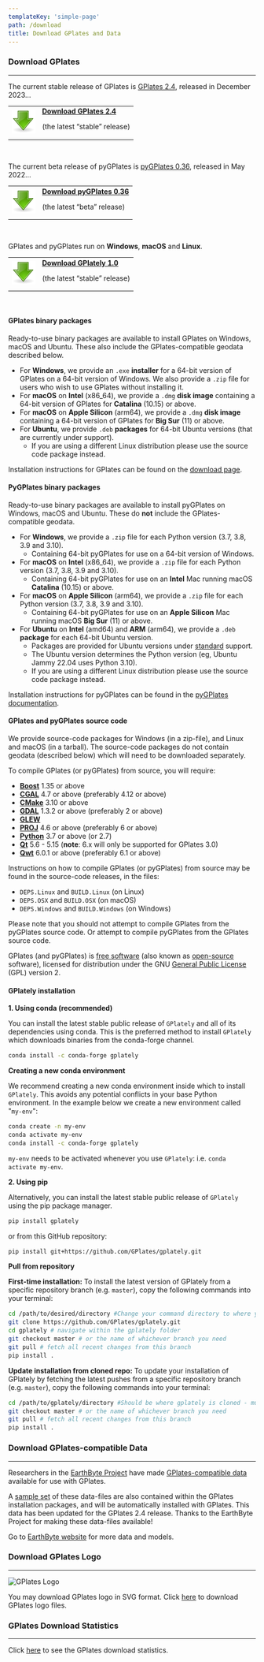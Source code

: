 ```yaml
---
templateKey: 'simple-page'
path: /download
title: Download GPlates and Data
---
```


### Download GPlates
---

The current stable release of GPlates is [GPlates 2.4](/news/2023-12-08-GPlates-2-4-released/), released in December 2023...

<div class="download-box">
    <table>
    <tbody>
        <tr>
            <td class="icon">
                <a href="https://www.earthbyte.org/download-gplates-2-4/">
                    <img src="./img/GPlates-tango-actions-go-down-48.png" alt="Download GPlates">
                </a>
            </td>
            <td class="content" >
                <a href="https://www.earthbyte.org/download-gplates-2-4/" title="GPlates 2.4 packages">
                <strong>Download GPlates 2.4</strong>
                </a>
                <p>(the latest “stable” release)</p>
            </td>
        </tr>
    </tbody>
    </table>
</div><br>

The current beta release of pyGPlates is [pyGPlates 0.36](/news/2022-05-06-PyGPlates-0-36-released/), released in May 2022...

<div class="download-box">
    <table>
    <tbody>
        <tr>
            <td class="icon">
                <a href="https://www.earthbyte.org/download-pygplates-0-36/">
                    <img src="./img/GPlates-tango-actions-go-down-48.png" alt="Download pyGPlates">
                </a>
            </td>
            <td class="content" >
                <a href="https://www.earthbyte.org/download-pygplates-0-36/" title="PyGPlates 0.36 packages">
                <strong>Download pyGPlates 0.36</strong>
                </a>
                <p>(the latest “beta” release)</p>
            </td>
        </tr>
    </tbody>
    </table>
</div><br>

GPlates and pyGPlates run on __Windows__, __macOS__ and __Linux__.

<div class="download-box">
    <table>
    <tbody>
        <tr>
            <td class="icon">
                <a href="https://github.com/GPlates/gplately">
                    <img src="./img/GPlates-tango-actions-go-down-48.png" alt="Download GPlately">
                </a>
            </td>
            <td class="content" >
                <a href="https://github.com/GPlates/gplately" title="PyGPlates 0.36 packages">
                <strong>Download GPlately 1.0</strong>
                </a>
                <p>(the latest “stable” release)</p>
            </td>
        </tr>
    </tbody>
    </table>
</div><br>

#### GPlates binary packages

Ready-to-use binary packages are available to install GPlates on Windows, macOS and Ubuntu. These also include the GPlates-compatible geodata described below.

* For __Windows__, we provide an `.exe` __installer__ for a 64-bit version of GPlates on a 64-bit version of Windows. We also provide a `.zip` file for users who wish to use GPlates without installing it.
* For __macOS__ on __Intel__ (x86_64), we provide a `.dmg` __disk image__ containing a 64-bit version of GPlates for __Catalina__ (10.15) or above.
* For __macOS__ on __Apple Silicon__ (arm64), we provide a `.dmg` __disk image__ containing a 64-bit version of GPlates for __Big Sur__ (11) or above.
* For __Ubuntu__, we provide `.deb` __packages__ for 64-bit Ubuntu versions (that are currently under support).
    * If you are using a different Linux distribution please use the source code package instead.

Installation instructions for GPlates can be found on the [download page](https://www.earthbyte.org/download-gplates-2-4/).

#### PyGPlates binary packages

Ready-to-use binary packages are available to install pyGPlates on Windows, macOS and Ubuntu. These do __not__ include the GPlates-compatible geodata.

* For __Windows__, we provide a `.zip` file for each Python version (3.7, 3.8, 3.9 and 3.10).
    * Containing 64-bit pyGPlates for use on a 64-bit version of Windows.
* For __macOS__ on __Intel__ (x86_64), we provide a `.zip` file for each Python version (3.7, 3.8, 3.9 and 3.10).
    * Containing 64-bit pyGPlates for use on an __Intel__ Mac running macOS __Catalina__ (10.15) or above.
* For __macOS__ on __Apple Silicon__ (arm64), we provide a `.zip` file for each Python version (3.7, 3.8, 3.9 and 3.10).
    * Containing 64-bit pyGPlates for use on an __Apple Silicon__ Mac running macOS __Big Sur__ (11) or above.
* For __Ubuntu__ on __Intel__ (amd64) and __ARM__ (arm64), we provide a `.deb` __package__ for each 64-bit Ubuntu version.
    * Packages are provided for Ubuntu versions under [standard](https://en.wikipedia.org/wiki/Ubuntu_version_history#Table_of_versions) support.
    * The Ubuntu version determines the Python version (eg, Ubuntu Jammy 22.04 uses Python 3.10).
    * If you are using a different Linux distribution please use the source code package instead.

Installation instructions for pyGPlates can be found in the [pyGPlates documentation](/docs/pygplates/pygplates_getting_started.html#installing-pygplates).

#### GPlates and pyGPlates source code

We provide source-code packages for Windows (in a zip-file), and Linux and macOS (in a tarball).
The source-code packages do not contain geodata (described below) which will need to be downloaded separately.

To compile GPlates (or pyGPlates) from source, you will require:

* [__Boost__](https://www.boost.org/) 1.35 or above
* [__CGAL__](https://www.cgal.org/) 4.7 or above (preferably 4.12 or above)
* [__CMake__](https://cmake.org/) 3.10 or above
* [__GDAL__](https://gdal.org/) 1.3.2 or above (preferably 2 or above)
* [__GLEW__](http://glew.sourceforge.net/)
* [__PROJ__](https://proj.org/) 4.6 or above (preferably 6 or above)
* [__Python__](http://python.org/) 3.7 or above (or 2.7)
* [__Qt__](https://www.qt.io/) 5.6 - 5.15 (**note**: 6.x will only be supported for GPlates 3.0)
* [__Qwt__](https://qwt.sourceforge.io/) 6.0.1 or above (preferably 6.1 or above)

Instructions on how to compile GPlates (or pyGPlates) from source may be found in the source-code releases, in the files:

* `DEPS.Linux` and `BUILD.Linux` (on Linux)
* `DEPS.OSX` and `BUILD.OSX` (on macOS)
* `DEPS.Windows` and `BUILD.Windows` (on Windows)

Please note that you should not attempt to compile GPlates from the pyGPlates source code. Or attempt to compile pyGPlates from the GPlates source code.

GPlates (and pyGPlates) is [free software](https://www.gnu.org/philosophy/free-sw.html) (also known as [open-source](https://opensource.org/docs/definition.php) software), licensed for distribution under the GNU [General Public License](https://www.gnu.org/licenses/old-licenses/gpl-2.0.html) (GPL) version 2.

#### GPlately installation

**1. Using conda (recommended)**

You can install the latest stable public release of `GPlately` and all of its dependencies using conda.
This is the preferred method to install `GPlately` which downloads binaries from the conda-forge channel.

```sh
conda install -c conda-forge gplately
```

**Creating a new conda environment**

We recommend creating a new conda environment inside which to install `GPlately`. This avoids any potential conflicts in your base Python environment. In the example below we create a new environment called "`my-env`":

```sh
conda create -n my-env
conda activate my-env
conda install -c conda-forge gplately
```

`my-env` needs to be activated whenever you use `GPlately`: i.e. `conda activate my-env`.

**2. Using pip**

Alternatively, you can install the latest stable public release of `GPlately` using the pip package manager.

```sh
pip install gplately
```
or from this GitHub repository:

```sh
pip install git+https://github.com/GPlates/gplately.git 
```

**Pull from repository**

**First-time installation:** To install the latest version of GPlately from a specific repository branch (e.g. `master`), copy the following commands into your terminal:

```sh
cd /path/to/desired/directory #Change your command directory to where you'd like to clone GPlately
git clone https://github.com/GPlates/gplately.git
cd gplately # navigate within the gplately folder
git checkout master # or the name of whichever branch you need
git pull # fetch all recent changes from this branch
pip install .
```

**Update installation from cloned repo:** To update your installation of GPlately by fetching the latest pushes from a specific repository branch (e.g. `master`), copy the following commands into your terminal:

```sh
cd /path/to/gplately/directory #Should be where gplately is cloned - must end in /.../gplately
git checkout master # or the name of whichever branch you need
git pull # fetch all recent changes from this branch
pip install .
```

### Download GPlates-compatible Data

---

Researchers in the [EarthByte Project](https://www.earthbyte.org/) have made [GPlates-compatible data](http://www.earthbyte.org/gplates-2-4-software-and-data-sets/) available for use with GPlates.

A [sample set](http://www.earthbyte.org/gplates-2-4-software-and-data-sets/) of these data-files are also contained within the GPlates installation packages, and will be automatically installed with GPlates. This data has been updated for the GPlates 2.4 release. Thanks to the EarthByte Project for making these data-files available!

Go to [EarthByte website](https://www.earthbyte.org/category/resources/data-models/) for more data and models.

### Download GPlates Logo

---

<img width="200px" src="/img/newlogo.svg" alt="GPlates Logo">

You may download GPlates logo in SVG format. Click [here](https://www.earthbyte.org/webdav/ftp/earthbyte/GPlates_logo.zip) to download GPlates logo files.

### GPlates Download Statistics

---

Click [here](https://earthbyte.org/gplates-download-stats/index.php) to see the GPlates download statistics.

